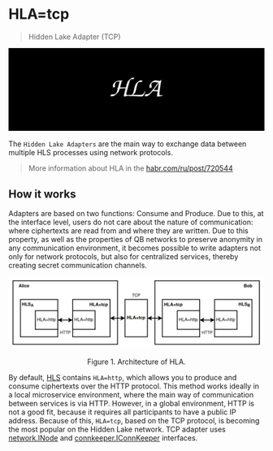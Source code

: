 # HLA=tcp

> Hidden Lake Adapter (TCP)

<img src="images/hla_logo.png" alt="hla_logo.png"/>

The `Hidden Lake Adapters` are the main way to exchange data between multiple HLS processes using network protocols. 

> More information about HLA in the [habr.com/ru/post/720544](https://habr.com/ru/post/720544/ "Habr HLA")

## How it works

Adapters are based on two functions: Consume and Produce. Due to this, at the interface level, users do not care about the nature of communication: where ciphertexts are read from and where they are written. Due to this property, as well as the properties of QB networks to preserve anonymity in any communication environment, it becomes possible to write adapters not only for network protocols, but also for centralized services, thereby creating secret communication channels.

<p align="center"><img src="images/hla_arch.png" alt="hla_arch.png"/></p>
<p align="center">Figure 1. Architecture of HLA.</p>

By default, [HLS](https://github.com/number571/hidden-lake/tree/master/cmd/hls) contains `HLA=http`, which allows you to produce and consume ciphertexts over the HTTP protocol. This method works ideally in a local microservice environment, where the main way of communication between services is via HTTP. However, in a global environment, HTTP is not a good fit, because it requires all participants to have a public IP address. Because of this, `HLA=tcp`, based on the TCP protocol, is becoming the most popular on the Hidden Lake network. TCP adapter uses [network.INode](https://github.com/number571/go-peer/blob/b47da386fce1be6b5410a6bfdfca3a35654bcdac/pkg/network/types.go#L21) and [connkeeper.IConnKeeper](https://github.com/number571/go-peer/blob/b47da386fce1be6b5410a6bfdfca3a35654bcdac/pkg/network/connkeeper/types.go#L10) interfaces.
